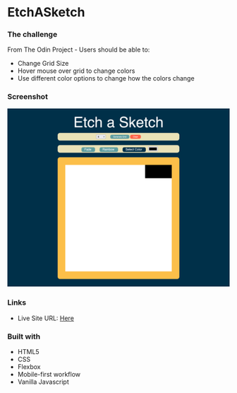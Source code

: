 # EtchASketch

### The challenge

From The Odin Project - Users should be able to:

- Change Grid Size
- Hover mouse over grid to change colors
- Use different color options to change how the colors change

### Screenshot

![](./screenshot.png)


### Links
- Live Site URL: [Here](https://jolly-kilby-c6282c.netlify.app/)

### Built with

- HTML5
- CSS
- Flexbox
- Mobile-first workflow
- Vanilla Javascript
